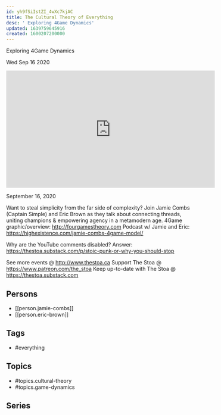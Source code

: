 ```yaml
---
id: yh9fSiIstZI_4wXc7kjAC
title: The Cultural Theory of Everything
desc: ' Exploring 4Game Dynamics'
updated: 1639759645916
created: 1600207200000
---
```



 Exploring 4Game Dynamics

Wed Sep 16 2020

<iframe width="560" height="315" src="https://www.youtube.com/embed/WcaxwtsUnr4" title="The Cultural Theory of Everything: Exploring 4Game Dynamics w/ Jamie Combs & Eric Brown" frameborder="0" allow="accelerometer; autoplay; clipboard-write; encrypted-media; gyroscope; picture-in-picture" allowfullscreen ></iframe>

September 16, 2020

Want to steal simplicity from the far side of complexity? 
Join Jamie Combs (Captain Simple) and Eric Brown as they talk about connecting threads, uniting champions & empowering agency in a metamodern age.
4Game graphic/overview: http://fourgamestheory.com
Podcast w/ Jamie and Eric: https://highexistence.com/jamie-combs-4game-model/

Why are the YouTube comments disabled? Answer: https://thestoa.substack.com/p/stoic-punk-or-why-you-should-stop

See more events @ http://www.thestoa.ca
Support The Stoa @ https://www.patreon.com/the_stoa
Keep up-to-date with The Stoa @ https://thestoa.substack.com

## Persons

- [[person.jamie-combs]]
- [[person.eric-brown]]

## Tags

- #everything

## Topics

- #topics.cultural-theory
- #topics.game-dynamics

## Series



